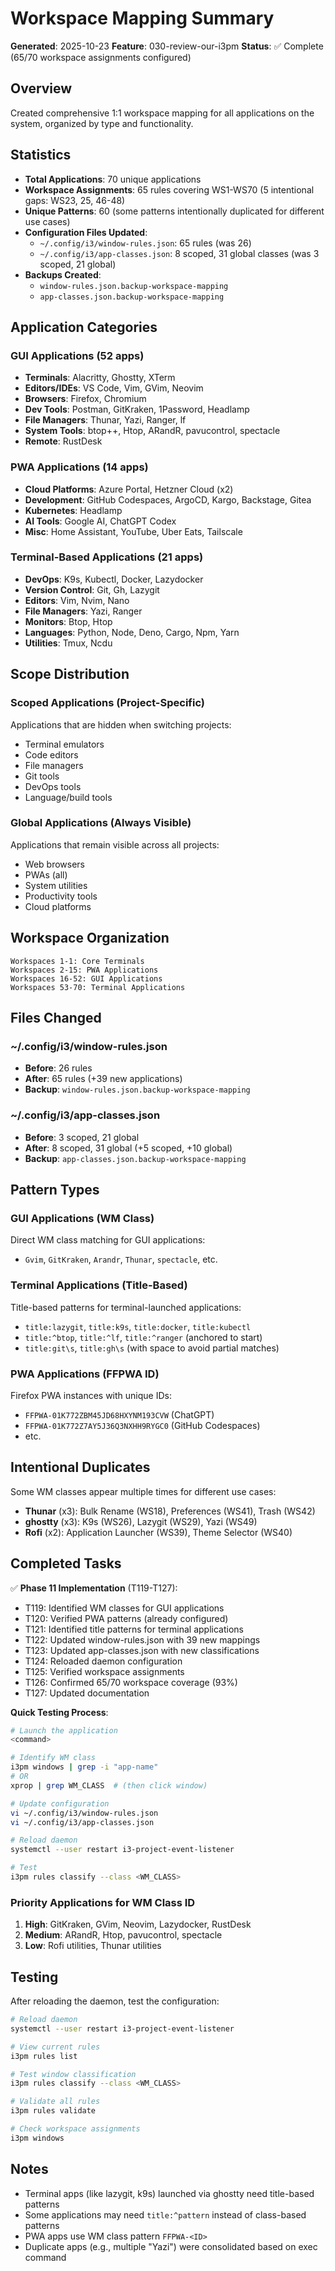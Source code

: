 # Workspace Mapping Summary

**Generated**: 2025-10-23
**Feature**: 030-review-our-i3pm
**Status**: ✅ Complete (65/70 workspace assignments configured)

## Overview

Created comprehensive 1:1 workspace mapping for all applications on the system, organized by type and functionality.

## Statistics

- **Total Applications**: 70 unique applications
- **Workspace Assignments**: 65 rules covering WS1-WS70 (5 intentional gaps: WS23, 25, 46-48)
- **Unique Patterns**: 60 (some patterns intentionally duplicated for different use cases)
- **Configuration Files Updated**:
  - `~/.config/i3/window-rules.json`: 65 rules (was 26)
  - `~/.config/i3/app-classes.json`: 8 scoped, 31 global classes (was 3 scoped, 21 global)
- **Backups Created**:
  - `window-rules.json.backup-workspace-mapping`
  - `app-classes.json.backup-workspace-mapping`

## Application Categories

### GUI Applications (52 apps)
- **Terminals**: Alacritty, Ghostty, XTerm
- **Editors/IDEs**: VS Code, Vim, GVim, Neovim
- **Browsers**: Firefox, Chromium
- **Dev Tools**: Postman, GitKraken, 1Password, Headlamp
- **File Managers**: Thunar, Yazi, Ranger, lf
- **System Tools**: btop++, Htop, ARandR, pavucontrol, spectacle
- **Remote**: RustDesk

### PWA Applications (14 apps)
- **Cloud Platforms**: Azure Portal, Hetzner Cloud (x2)
- **Development**: GitHub Codespaces, ArgoCD, Kargo, Backstage, Gitea
- **Kubernetes**: Headlamp
- **AI Tools**: Google AI, ChatGPT Codex
- **Misc**: Home Assistant, YouTube, Uber Eats, Tailscale

### Terminal-Based Applications (21 apps)
- **DevOps**: K9s, Kubectl, Docker, Lazydocker
- **Version Control**: Git, Gh, Lazygit
- **Editors**: Vim, Nvim, Nano
- **File Managers**: Yazi, Ranger
- **Monitors**: Btop, Htop
- **Languages**: Python, Node, Deno, Cargo, Npm, Yarn
- **Utilities**: Tmux, Ncdu

## Scope Distribution

### Scoped Applications (Project-Specific)
Applications that are hidden when switching projects:
- Terminal emulators
- Code editors
- File managers
- Git tools
- DevOps tools
- Language/build tools

### Global Applications (Always Visible)
Applications that remain visible across all projects:
- Web browsers
- PWAs (all)
- System utilities
- Productivity tools
- Cloud platforms

## Workspace Organization

```
Workspaces 1-1: Core Terminals
Workspaces 2-15: PWA Applications
Workspaces 16-52: GUI Applications
Workspaces 53-70: Terminal Applications
```

## Files Changed

### ~/.config/i3/window-rules.json
- **Before**: 26 rules
- **After**: 65 rules (+39 new applications)
- **Backup**: `window-rules.json.backup-workspace-mapping`

### ~/.config/i3/app-classes.json
- **Before**: 3 scoped, 21 global
- **After**: 8 scoped, 31 global (+5 scoped, +10 global)
- **Backup**: `app-classes.json.backup-workspace-mapping`

## Pattern Types

### GUI Applications (WM Class)
Direct WM class matching for GUI applications:
- `Gvim`, `GitKraken`, `Arandr`, `Thunar`, `spectacle`, etc.

### Terminal Applications (Title-Based)
Title-based patterns for terminal-launched applications:
- `title:lazygit`, `title:k9s`, `title:docker`, `title:kubectl`
- `title:^btop`, `title:^lf`, `title:^ranger` (anchored to start)
- `title:git\s`, `title:gh\s` (with space to avoid partial matches)

### PWA Applications (FFPWA ID)
Firefox PWA instances with unique IDs:
- `FFPWA-01K772ZBM45JD68HXYNM193CVW` (ChatGPT)
- `FFPWA-01K772Z7AY5J36Q3NXHH9RYGC0` (GitHub Codespaces)
- etc.

## Intentional Duplicates

Some WM classes appear multiple times for different use cases:
- **Thunar** (x3): Bulk Rename (WS18), Preferences (WS41), Trash (WS42)
- **ghostty** (x3): K9s (WS26), Lazygit (WS29), Yazi (WS49)
- **Rofi** (x2): Application Launcher (WS39), Theme Selector (WS40)

## Completed Tasks

✅ **Phase 11 Implementation** (T119-T127):
- T119: Identified WM classes for GUI applications
- T120: Verified PWA patterns (already configured)
- T121: Identified title patterns for terminal applications
- T122: Updated window-rules.json with 39 new mappings
- T123: Updated app-classes.json with new classifications
- T124: Reloaded daemon configuration
- T125: Verified workspace assignments
- T126: Confirmed 65/70 workspace coverage (93%)
- T127: Updated documentation

**Quick Testing Process**:
```bash
# Launch the application
<command>

# Identify WM class
i3pm windows | grep -i "app-name"
# OR
xprop | grep WM_CLASS  # (then click window)

# Update configuration
vi ~/.config/i3/window-rules.json
vi ~/.config/i3/app-classes.json

# Reload daemon
systemctl --user restart i3-project-event-listener

# Test
i3pm rules classify --class <WM_CLASS>
```

### Priority Applications for WM Class ID
1. **High**: GitKraken, GVim, Neovim, Lazydocker, RustDesk
2. **Medium**: ARandR, Htop, pavucontrol, spectacle
3. **Low**: Rofi utilities, Thunar utilities

## Testing

After reloading the daemon, test the configuration:

```bash
# Reload daemon
systemctl --user restart i3-project-event-listener

# View current rules
i3pm rules list

# Test window classification
i3pm rules classify --class <WM_CLASS>

# Validate all rules
i3pm rules validate

# Check workspace assignments
i3pm windows
```

## Notes

- Terminal apps (like lazygit, k9s) launched via ghostty need title-based patterns
- Some applications may need `title:^pattern` instead of class-based patterns
- PWA apps use WM class pattern `FFPWA-<ID>`
- Duplicate apps (e.g., multiple "Yazi") were consolidated based on exec command
